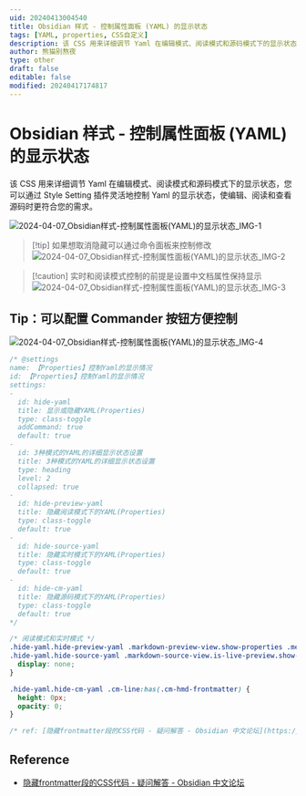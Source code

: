 ```yaml
---
uid: 20240413004540
title: Obsidian 样式 - 控制属性面板 (YAML) 的显示状态
tags: [YAML, properties, CSS自定义]
description: 该 CSS 用来详细调节 Yaml 在编辑模式、阅读模式和源码模式下的显示状态，您可以通过 Style Setting 插件灵活地控制 Yaml 的显示状态，使编辑、阅读和查看源码时更符合您的需求。
author: 熊猫别熬夜
type: other
draft: false
editable: false
modified: 20240417174817
---
```


# Obsidian 样式 - 控制属性面板 (YAML) 的显示状态

该 CSS 用来详细调节 Yaml 在编辑模式、阅读模式和源码模式下的显示状态，您可以通过 Style Setting 插件灵活地控制 Yaml 的显示状态，使编辑、阅读和查看源码时更符合您的需求。

![2024-04-07_Obsidian样式-控制属性面板(YAML)的显示状态_IMG-1](https://cdn.pkmer.cn/images/202404130047873.png!pkmer)

> [!tip] 如果想取消隐藏可以通过命令面板来控制修改
> ![2024-04-07_Obsidian样式-控制属性面板(YAML)的显示状态_IMG-2](https://cdn.pkmer.cn/images/202404130047875.png!pkmer)

> [!caution] 实时和阅读模式控制的前提是设置中文档属性保持显示
> ![2024-04-07_Obsidian样式-控制属性面板(YAML)的显示状态_IMG-3](https://cdn.pkmer.cn/images/202404130047876.png!pkmer)

## Tip：可以配置 Commander 按钮方便控制

![2024-04-07_Obsidian样式-控制属性面板(YAML)的显示状态_IMG-4](https://cdn.pkmer.cn/images/202404171747562.gif!pkmer)

```css
/* @settings
name: 【Properties】控制Yaml的显示情况
id: 【Properties】控制Yaml的显示情况
settings:
-
  id: hide-yaml
  title: 显示或隐藏YAML(Properties)
  type: class-toggle
  addCommand: true
  default: true
- 
  id: 3种模式的YAML的详细显示状态设置
  title: 3种模式的YAML的详细显示状态设置
  type: heading
  level: 2
  collapsed: true
-
  id: hide-preview-yaml
  title: 隐藏阅读模式下的YAML(Properties)
  type: class-toggle
  default: true
-
  id: hide-source-yaml
  title: 隐藏实时模式下的YAML(Properties)
  type: class-toggle
  default: true
-
  id: hide-cm-yaml
  title: 隐藏源码模式下的YAML(Properties)
  type: class-toggle
  default: true
*/

/* 阅读模式和实时模式 */
.hide-yaml.hide-preview-yaml .markdown-preview-view.show-properties .metadata-container,
.hide-yaml.hide-source-yaml .markdown-source-view.is-live-preview.show-properties .metadata-container {
  display: none;
}

.hide-yaml.hide-cm-yaml .cm-line:has(.cm-hmd-frontmatter) {
  height: 0px;
  opacity: 0;
}

/* ref: [隐藏frontmatter段的CSS代码 - 疑问解答 - Obsidian 中文论坛](https://forum-zh.obsidian.md/t/topic/32576/2) */
```

## Reference

- [隐藏frontmatter段的CSS代码 - 疑问解答 - Obsidian 中文论坛](https://forum-zh.obsidian.md/t/topic/32576/2)
